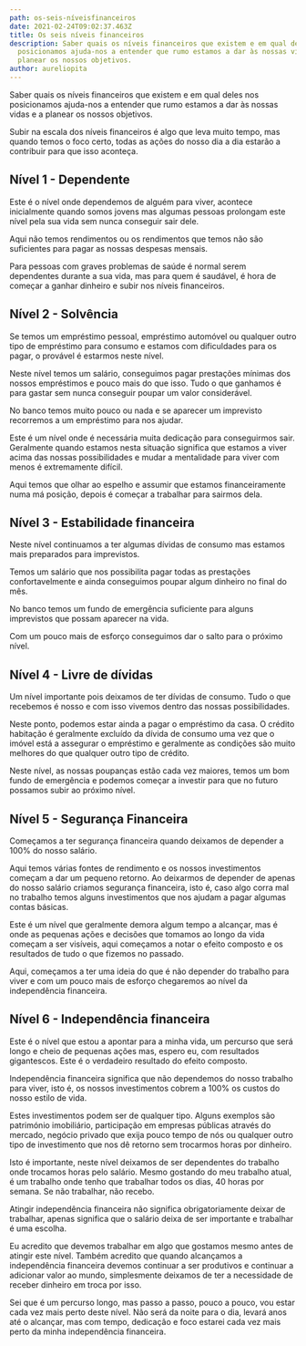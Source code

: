 ```yaml
---
path: os-seis-níveisfinanceiros
date: 2021-02-24T09:02:37.463Z
title: Os seis níveis financeiros
description: Saber quais os níveis financeiros que existem e em qual deles nos
  posicionamos ajuda-nos a entender que rumo estamos a dar às nossas vidas e a
  planear os nossos objetivos.
author: aureliopita
---
```


Saber quais os níveis financeiros que existem e em qual deles nos posicionamos ajuda-nos a entender que rumo estamos a dar às nossas vidas e a planear os nossos objetivos.

Subir na escala dos níveis financeiros é algo que leva muito tempo, mas quando temos o foco certo, todas as ações do nosso dia a dia estarão a contribuir para que isso aconteça.

## Nível 1 - Dependente

Este é o nível onde dependemos de alguém para viver, acontece inicialmente quando somos jovens mas algumas pessoas prolongam este nível pela sua vida sem nunca conseguir sair dele.

Aqui não temos rendimentos ou os rendimentos que temos não são suficientes para pagar as nossas despesas mensais.

Para pessoas com graves problemas de saúde é normal serem dependentes durante a sua vida, mas para quem é saudável, é hora de começar a ganhar dinheiro e subir nos níveis financeiros.

## Nível 2 - Solvência

Se temos um empréstimo pessoal, empréstimo automóvel ou qualquer outro tipo de empréstimo para consumo e estamos com dificuldades para os pagar, o provável é estarmos neste nível.

Neste nível temos um salário, conseguimos pagar prestações mínimas dos nossos empréstimos e pouco mais do que isso. Tudo o que ganhamos é para gastar sem nunca conseguir poupar um valor considerável.

No banco temos muito pouco ou nada e se aparecer um imprevisto recorremos a um empréstimo para nos ajudar.

Este é um nível onde é necessária muita dedicação para conseguirmos sair. Geralmente quando estamos nesta situação significa que estamos a viver acima das nossas possibilidades e mudar a mentalidade para viver com menos é extremamente difícil.

Aqui temos que olhar ao espelho e assumir que estamos financeiramente numa má posição, depois é começar a trabalhar para sairmos dela.

## Nível 3 - Estabilidade financeira

Neste nível continuamos a ter algumas dívidas de consumo mas estamos mais preparados para imprevistos.

Temos um salário que nos possibilita pagar todas as prestações confortavelmente e ainda conseguimos poupar algum dinheiro no final do mês.

No banco temos um fundo de emergência suficiente para alguns imprevistos que possam aparecer na vida.

Com um pouco mais de esforço conseguimos dar o salto para o próximo nível.

## Nível 4 - Livre de dívidas

Um nível importante pois deixamos de ter dívidas de consumo. Tudo o que recebemos é nosso e com isso vivemos dentro das nossas possibilidades.

Neste ponto, podemos estar ainda a pagar o empréstimo da casa. O crédito habitação é geralmente excluído da dívida de consumo uma vez que o imóvel está a assegurar o empréstimo e geralmente as condições são muito melhores do que qualquer outro tipo de crédito.

Neste nível, as nossas poupanças estão cada vez maiores, temos um bom fundo de emergência e podemos começar a investir para que no futuro possamos subir ao próximo nível.

## Nível 5 - Segurança Financeira

Começamos a ter segurança financeira quando deixamos de depender a 100% do nosso salário.

Aqui temos várias fontes de rendimento e os nossos investimentos começam a dar um pequeno retorno. Ao deixarmos de depender de apenas do nosso salário criamos segurança financeira, isto é, caso algo corra mal no trabalho temos alguns investimentos que nos ajudam a pagar algumas contas básicas.

Este é um nível que geralmente demora algum tempo a alcançar, mas é onde as pequenas ações e decisões que tomamos ao longo da vida começam a ser visíveis, aqui começamos a notar o efeito composto e os resultados de tudo o que fizemos no passado.

Aqui, começamos a ter uma ideia do que é não depender do trabalho para viver e com um pouco mais de esforço chegaremos ao nível da independência financeira.

## Nível 6 - Independência financeira

Este é o nível que estou a apontar para a minha vida, um percurso que será longo e cheio de pequenas ações mas, espero eu, com resultados gigantescos. Este é o verdadeiro resultado do efeito composto.

Independência financeira significa que não dependemos do nosso trabalho para viver, isto é, os nossos investimentos cobrem a 100% os custos do nosso estilo de vida.

Estes investimentos podem ser de qualquer tipo. Alguns exemplos são património imobiliário, participação em empresas públicas através do mercado, negócio privado que exija pouco tempo de nós ou qualquer outro tipo de investimento que nos dê retorno sem trocarmos horas por dinheiro.

Isto é importante, neste nível deixamos de ser dependentes do trabalho onde trocamos horas pelo salário. Mesmo gostando do meu trabalho atual, é um trabalho onde tenho que trabalhar todos os dias, 40 horas por semana. Se não trabalhar, não recebo.

Atingir independência financeira não significa obrigatoriamente deixar de trabalhar, apenas significa que o salário deixa de ser importante e trabalhar é uma escolha.

Eu acredito que devemos trabalhar em algo que gostamos mesmo antes de atingir este nível. Também acredito que quando alcançamos a independência financeira devemos continuar a ser produtivos e continuar a adicionar valor ao mundo, simplesmente deixamos de ter a necessidade de receber dinheiro em troca por isso.

Sei que é um percurso longo, mas passo a passo, pouco a pouco, vou estar cada vez mais perto deste nível. Não será da noite para o dia, levará anos até o alcançar, mas com tempo, dedicação e foco estarei cada vez mais perto da minha independência financeira.
